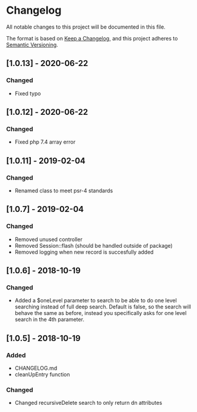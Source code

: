 # Changelog
All notable changes to this project will be documented in this file.

The format is based on [Keep a Changelog](https://keepachangelog.com/en/1.0.0/),
and this project adheres to [Semantic Versioning](https://semver.org/spec/v2.0.0.html).

## [1.0.13] - 2020-06-22

### Changed
- Fixed typo

## [1.0.12] - 2020-06-22

### Changed
- Fixed php 7.4 array error

## [1.0.11] - 2019-02-04

### Changed
- Renamed class to meet psr-4 standards

## [1.0.7] - 2019-02-04

### Changed
- Removed unused controller
- Removed Session::flash (should be handled outside of package)
- Removed logging when new record is succesfully added

## [1.0.6] - 2018-10-19

### Changed
- Added a $oneLevel parameter to search to be able to do one level searching instead of full deep search. Default is false, so the search will behave the same as before, instead you specifically asks for one level search in the 4th parameter.


## [1.0.5] - 2018-10-19
### Added
- CHANGELOG.md
- cleanUpEntry function

### Changed
- Changed recursiveDelete search to only return dn attributes
